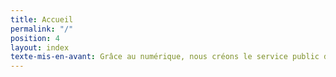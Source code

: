 ```yaml
---
title: Accueil
permalink: "/"
position: 4
layout: index
texte-mis-en-avant: Grâce au numérique, nous créons le service public de demain
---
```


